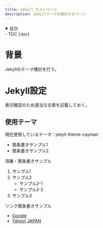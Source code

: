 ```yaml
---
title: Jekyll テストページ
description: Jekyllテーマを検討するページ
---
```


<details open markdown="block">
<summary>目次</summary>
- TOC
{:toc}
</details>

# 背景

Jekyllのテーマ検討を行う。

# Jekyll設定

表示確認のため適当な文章を記載しておく。

## 使用テーマ

現在使用しているテーマ：jekyll-theme-cayman

- 箇条書きサンプル1
- 箇条書きサンプル2

項番・箇条書きサンプル

1. サンプル1
2. サンプル2
   - サンプル2-1
   - サンプル2-2
3. サンプル3

リンク箇条書きサンプル

- [Google](https://www.google.com/?hl=ja)
- [Yahoo! JAPAN](https://www.yahoo.co.jp/)

